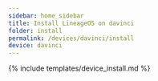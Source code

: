 ```yaml
---
sidebar: home_sidebar
title: Install LineageOS on davinci
folder: install
permalink: /devices/davinci/install
device: davinci
---
```

{% include templates/device_install.md %}
